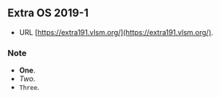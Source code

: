 ## Extra OS 2019-1

- URL [https://extra191.vlsm.org/](https://extra191.vlsm.org/).


### Note

- **One**.
- _Two_.
- `Three`.
